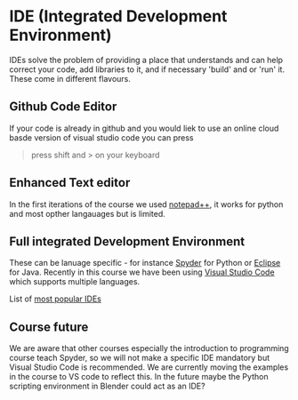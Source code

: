 # IDE (Integrated Development Environment)

IDEs solve the problem of providing a place that understands and can help correct your code, add libraries to it, and if necessary 'build' and or 'run' it. These come in different flavours.

## Github Code Editor
If your code is already in github and you would liek to use an online cloud basde version of visual studio code you can press
> press shift and > on your keyboard

## Enhanced Text editor

In the first iterations of the course we used [notepad++](https://notepad-plus-plus.org/downloads/), it works for python and most opther langauages but is limited.

## Full integrated Development Environment
These can be lanuage specific - for instance [Spyder](https://www.spyder-ide.org/) for Python or [Eclipse](https://www.eclipse.org/ide/) for Java. Recently in this course we have been using [Visual Studio Code](https://code.visualstudio.com/download) which supports multiple languages.

List of [most popular IDEs](https://pypl.github.io/IDE.html)

## Course future
We are aware that other courses especially the introduction to programming course teach Spyder, so we will not make a specific IDE mandatory but Visual Studio Code is recommended. We are currently moving the examples in the course to VS code to reflect this. In the future maybe the Python scripting environment in Blender could act as an IDE?

